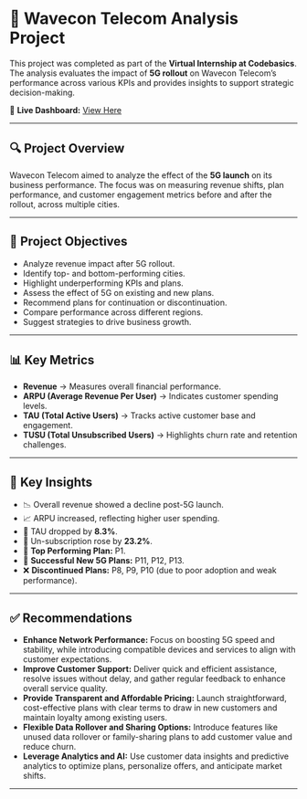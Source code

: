 # 📡 Wavecon Telecom Analysis Project  

This project was completed as part of the **Virtual Internship at Codebasics**. The analysis evaluates the impact of **5G rollout** on Wavecon Telecom’s performance across various KPIs and provides insights to support strategic decision-making.  


🔗 **Live Dashboard:** [View Here](https://app.powerbi.com/view?r=eyJrIjoiYmE5MDk4YTctNDEwZC00ZTM5LWJiYTUtNDFiZDY5MzJiZDUxIiwidCI6ImM2ZTU0OWIzLTVmNDUtNDAzMi1hYWU5LWQ0MjQ0ZGM1YjJjNCJ9 )

---

## 🔍 Project Overview  
Wavecon Telecom aimed to analyze the effect of the **5G launch** on its business performance. The focus was on measuring revenue shifts, plan performance, and customer engagement metrics before and after the rollout, across multiple cities.  

---

## 🎯 Project Objectives  
- Analyze revenue impact after 5G rollout.  
- Identify top- and bottom-performing cities.  
- Highlight underperforming KPIs and plans.  
- Assess the effect of 5G on existing and new plans.  
- Recommend plans for continuation or discontinuation.  
- Compare performance across different regions.  
- Suggest strategies to drive business growth.  

---

## 📊 Key Metrics  
- **Revenue** → Measures overall financial performance.  
- **ARPU (Average Revenue Per User)** → Indicates customer spending levels.  
- **TAU (Total Active Users)** → Tracks active customer base and engagement.  
- **TUSU (Total Unsubscribed Users)** → Highlights churn rate and retention challenges.  

---

## 🔎 Key Insights  
- 📉 Overall revenue showed a decline post-5G launch.  
- 📈 ARPU increased, reflecting higher user spending.  
- 👥 TAU dropped by **8.3%**.  
- 🔄 Un-subscription rose by **23.2%**.  
- 📌 **Top Performing Plan:** P1.  
- 🚀 **Successful New 5G Plans:** P11, P12, P13.  
- ❌ **Discontinued Plans:** P8, P9, P10 (due to poor adoption and weak performance). 

---

## ✅ Recommendations  
- **Enhance Network Performance:** Focus on boosting 5G speed and stability, while introducing compatible devices and services to align with customer expectations.  
- **Improve Customer Support:** Deliver quick and efficient assistance, resolve issues without delay, and gather regular feedback to enhance overall service quality.  
- **Provide Transparent and Affordable Pricing:** Launch straightforward, cost-effective plans with clear terms to draw in new customers and maintain loyalty among existing users.  
- **Flexible Data Rollover and Sharing Options:** Introduce features like unused data rollover or family-sharing plans to add customer value and reduce churn.  
- **Leverage Analytics and AI:** Use customer data insights and predictive analytics to optimize plans, personalize offers, and anticipate market shifts.   

---
